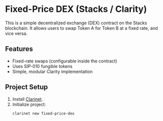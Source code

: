 # Fixed-Price DEX (Stacks / Clarity)

This is a simple decentralized exchange (DEX) contract on the Stacks blockchain.
It allows users to swap Token A for Token B at a fixed rate, and vice versa.

## Features
- Fixed-rate swaps (configurable inside the contract)
- Uses SIP-010 fungible tokens
- Simple, modular Clarity implementation

## Project Setup
1. Install [Clarinet](https://docs.hiro.so/clarinet/getting-started).
2. Initialize project:
   ```bash
   clarinet new fixed-price-dex
